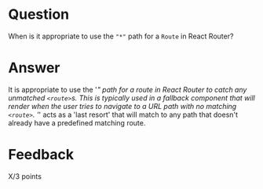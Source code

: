 # Question

When is it appropriate to use the `"*"` path for a `Route` in React Router?

# Answer
It is appropriate to use the '*" path for a route in React Router to catch any unmatched `<route>`s. This is typically used in a fallback component that will render when the user tries to navigate to a URL path with no matching `<route>`. '*' acts as a 'last resort' that will match to any path that doesn't already have a predefined matching route.



# Feedback

X/3 points